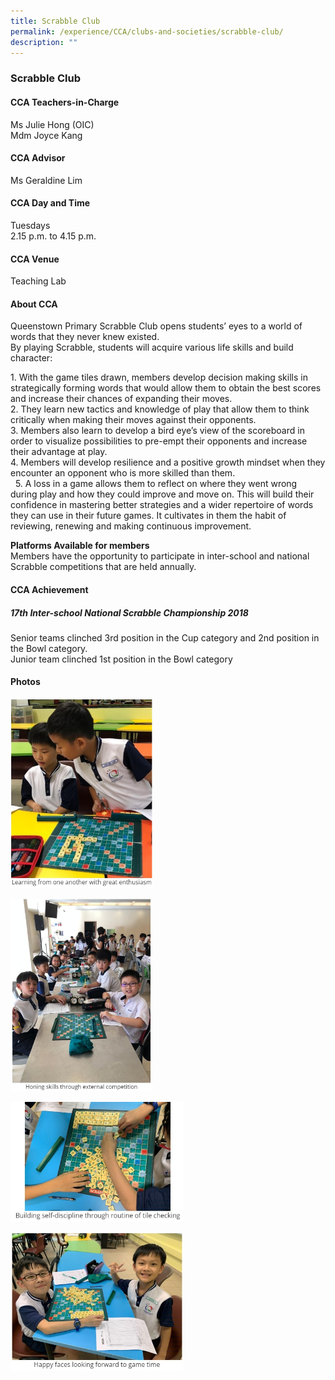 ```yaml
---
title: Scrabble Club
permalink: /experience/CCA/clubs-and-societies/scrabble-club/
description: ""
---
```


### **Scrabble Club**
#### **CCA Teachers-in-Charge**
Ms Julie Hong (OIC)<br>
Mdm Joyce Kang

#### **CCA Advisor**
Ms Geraldine Lim

#### **CCA Day and Time**
Tuesdays<br>
2.15 p.m. to 4.15 p.m.

#### **CCA Venue**
Teaching Lab

#### **About CCA**
Queenstown Primary Scrabble Club opens students’ eyes to a world of words that they never knew existed.<br>
By playing Scrabble, students will acquire various life skills and build character:

1\.  With the game tiles drawn, members develop decision making skills in strategically forming words that would allow them to obtain the best scores and increase their chances of expanding their moves.<br>
2\.  They learn new tactics and knowledge of play that allow them to think critically when making their moves against their opponents.<br>
3\.  Members also learn to develop a bird eye’s view of the scoreboard in order to visualize possibilities to pre-empt their opponents and increase their advantage at play.<br>
4\.  Members will develop resilience and a positive growth mindset when they encounter an opponent who is more skilled than them.<br> 
5\.  A loss in a game allows them to reflect on where they went wrong during play and how they could improve and move on. This will build their confidence in mastering better strategies and a wider repertoire of words they can use in their future games. It cultivates in them the habit of reviewing, renewing and making continuous improvement.

**Platforms Available for members**<br>
Members have the opportunity to participate in inter-school and national Scrabble competitions that are held annually.

#### **CCA Achievement**
##### **17th Inter-school National Scrabble Championship 2018**
Senior teams clinched 3rd position in the Cup category and 2nd position in the Bowl category. <br>
Junior team clinched 1st position in the Bowl category

#### **Photos**

<img src="/images/scrabble%201.jpg" 
     style="width:45%">

<img src="/images/scrabble%202.jpg" 
     style="width:45%">
		 
<img src="/images/scrabble%203.jpg" 
     style="width:55%">

<img src="/images/scrabble%204.jpg" 
     style="width:55%">